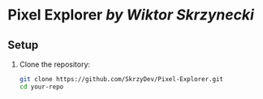 # Pixel Explorer *by Wiktor Skrzynecki*

## Setup
1. Clone the repository:
   ```sh
   git clone https://github.com/SkrzyDev/Pixel-Explorer.git
   cd your-repo
